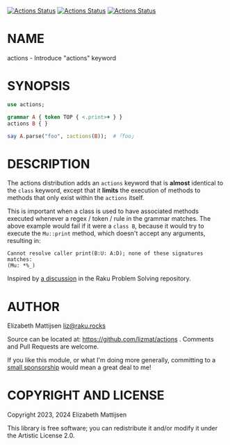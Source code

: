 [![Actions Status](https://github.com/lizmat/actions/actions/workflows/linux.yml/badge.svg)](https://github.com/lizmat/actions/actions) [![Actions Status](https://github.com/lizmat/actions/actions/workflows/macos.yml/badge.svg)](https://github.com/lizmat/actions/actions) [![Actions Status](https://github.com/lizmat/actions/actions/workflows/windows.yml/badge.svg)](https://github.com/lizmat/actions/actions)

NAME
====

actions - Introduce "actions" keyword

SYNOPSIS
========

```raku
use actions;

grammar A { token TOP { <.print>+ } }
actions B { }

say A.parse("foo", :actions(B));  # ｢foo｣
```

DESCRIPTION
===========

The actions distribution adds an `actions` keyword that is **almost** identical to the `class` keyword, except that it **limits** the execution of methods to methods that only exist within the `actions` itself.

This is important when a class is used to have associated methods executed whenever a regex / token / rule in the grammar matches. The above example would fail if it were a `class B`, because it would try to execute the `Mu::print` method, which doesn't accept any arguments, resulting in:

    Cannot resolve caller print(B:U: A:D); none of these signatures matches:
    (Mu: *%_)

Inspired by [a discussion](https://github.com/Raku/problem-solving/issues/401) in the Raku Problem Solving repository.

AUTHOR
======

Elizabeth Mattijsen <liz@raku.rocks>

Source can be located at: https://github.com/lizmat/actions . Comments and Pull Requests are welcome.

If you like this module, or what I'm doing more generally, committing to a [small sponsorship](https://github.com/sponsors/lizmat/) would mean a great deal to me!

COPYRIGHT AND LICENSE
=====================

Copyright 2023, 2024 Elizabeth Mattijsen

This library is free software; you can redistribute it and/or modify it under the Artistic License 2.0.

